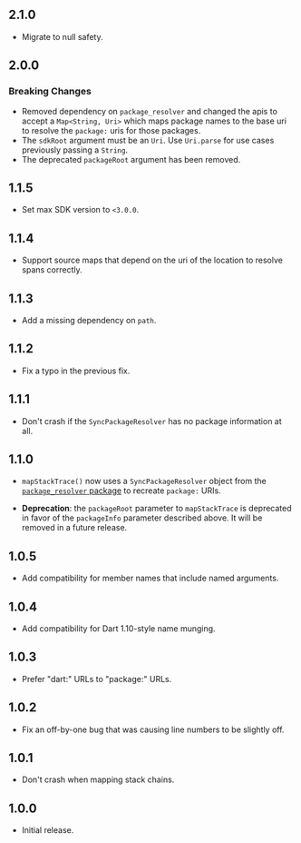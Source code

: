 ## 2.1.0

* Migrate to null safety.

## 2.0.0

### Breaking Changes

* Removed dependency on `package_resolver` and changed the apis to accept a
  `Map<String, Uri>` which maps package names to the base uri to resolve the
  `package:` uris for those packages.
* The `sdkRoot` argument must be an `Uri`. Use `Uri.parse` for use
  cases previously passing a `String`.
* The deprecated `packageRoot` argument has been removed.

## 1.1.5

* Set max SDK version to `<3.0.0`.

## 1.1.4

* Support source maps that depend on the uri of the location to resolve spans
  correctly.

## 1.1.3

* Add a missing dependency on `path`.

## 1.1.2

* Fix a typo in the previous fix.

## 1.1.1

* Don't crash if the `SyncPackageResolver` has no package information at all.

## 1.1.0

* `mapStackTrace()` now uses a `SyncPackageResolver` object from the
  [`package_resolver` package][package_resolver] to recreate `package:` URIs.

* **Deprecation**: the `packageRoot` parameter to `mapStackTrace` is deprecated
  in favor of the `packageInfo` parameter described above. It will be removed in
  a future release.

[package_resolver]: https://pub.dartlang.org/packages/package_resolver

## 1.0.5

* Add compatibility for member names that include named arguments.

## 1.0.4

* Add compatibility for Dart 1.10-style name munging.

## 1.0.3

* Prefer "dart:" URLs to "package:" URLs.

## 1.0.2

* Fix an off-by-one bug that was causing line numbers to be slightly off.

## 1.0.1

* Don't crash when mapping stack chains.

## 1.0.0

* Initial release.
